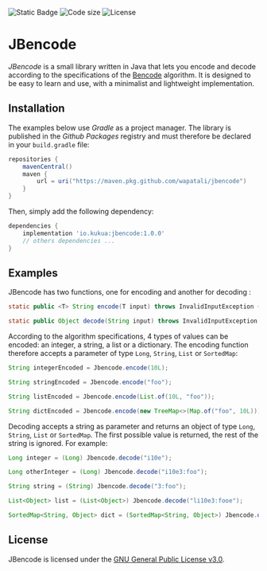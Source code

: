 ![Static Badge](https://img.shields.io/badge/Version-1.0.0-green?style=for-the-badge)
![Code size](https://img.shields.io/github/languages/code-size/wapatali/jbencode?style=for-the-badge)
![License](https://img.shields.io/github/license/wapatali/jbencode?style=for-the-badge)

# JBencode

_JBencode_ is a small library written in Java that lets you encode and decode according to the specifications of the [Bencode](https://wiki.theory.org/BitTorrentSpecification#Bencoding) algorithm.
It is designed to be easy to learn and use, with a minimalist and lightweight implementation.

## Installation

The examples below use _Gradle_ as a project manager.
The library is published in the _Github Packages_ registry and must therefore be declared in your `build.gradle` file:

```groovy
repositories {
    mavenCentral()
    maven {
        url = uri("https://maven.pkg.github.com/wapatali/jbencode")
    }
}
```

Then, simply add the following dependency:

```groovy
dependencies {
    implementation 'io.kukua:jbencode:1.0.0'
    // others dependencies ...
}
```

## Examples

JBencode has two functions, one for encoding and another for decoding :

```java
static public <T> String encode(T input) throws InvalidInputException {}

static public Object decode(String input) throws InvalidInputException {}
```

According to the algorithm specifications, 4 types of values can be encoded: an integer, a string, a list or a dictionary. 
The encoding function therefore accepts a parameter of type `Long`, `String`, `List` or `SortedMap`:

```java
String integerEncoded = Jbencode.encode(10L);                             // "i10e"

String stringEncoded = Jbencode.encode("foo");                            // "3:foo"

String listEncoded = Jbencode.encode(List.of(10L, "foo"));                // "li10e3:fooe"

String dictEncoded = Jbencode.encode(new TreeMap<>(Map.of("foo", 10L)));  // "d3:fooi10ee"
```

Decoding accepts a string as parameter and returns an object of type `Long`, `String`, `List` or `SortedMap`.
The first possible value is returned, the rest of the string is ignored. For example:

```java
Long integer = (Long) Jbencode.decode("i10e");                                                  // 10

Long otherInteger = (Long) Jbencode.decode("i10e3:foo");                                        // 10 (ignores "foo")

String string = (String) Jbencode.decode("3:foo");                                              // "foo"

List<Object> list = (List<Object>) Jbencode.decode("li10e3:fooe");                              // [10, "foo"]

SortedMap<String, Object> dict = (SortedMap<String, Object>) Jbencode.decode("d3:foo3:bare");   // {"foo": "bar"}
```

## License

JBencode is licensed under the [GNU General Public License v3.0](https://www.gnu.org/licenses/gpl-3.0.en.html).